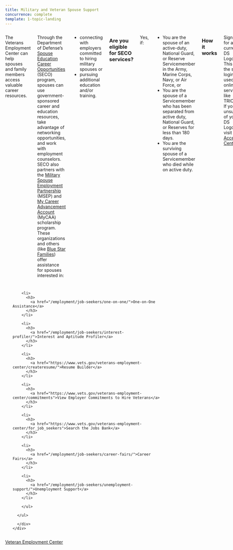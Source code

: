 ```yaml
---
title: Military and Veteran Spouse Support 
concurrence: complete
template: 1-topic-landing
---
```


<div class="main" role="main" markdown="0">

<div class="section one" markdown="0">
<div class="primary" markdown="0">
<div class="row" markdown="0">
<div class="small-12 columns" markdown="1">

The Veterans Employment Center can help spouses and family members access valuable career resources. 

Through the Department of Defense’s [Spouse Education Career Opportunities](https://myseco.militaryonesource.mil/Portal/) (SECO) program, spouses can use government-sponsored career and education resources, take advantage of networking opportunities, and work with employment counselors. SECO also partners with the [Military Spouse Employment Partnership](https://msepjobs.militaryonesource.mil/msep/) (MSEP) and [My Career Advancement Account](https://myseco.militaryonesource.mil/Portal/Media/Default/Collaterals_Catalog/Program_Overview/MyCAA-Helping-Spouses-Reach-Career-Goals.pdf) (MyCAA) scholarship program. These organizations and others (like [Blue Star Families](https://www.bluestarfam.org/)) offer assistance for spouses interested in:
-	connecting with employers committed to hiring military spouses or
-	pursuing additional education and/or training.  

### Are you eligible for SECO services? 
Yes, if:
-	You are the spouse of an active-duty, National Guard, or Reserve Servicemember in the Army, Marine Corps, Navy, or Air Force, or 
-	You are the spouse of a Servicemember who has been separated from active duty, National Guard, or Reserves for less than 180 days.
-	You are the surviving spouse of a Servicemember who died while on active duty.

### How it works
Sign up for a current DS Logon ID. This is the same login used for online services like TRICARE. If you are unsure of your DS Logon, visit [My Access Center](https://myaccess.dmdc.osd.mil/identitymanagement/help.do?execution=e1s1).
-	Request a logon account.  
-	Register on the SECO site.

### Other Programs
-	The [Military Spouse eMentor Program](https://ementorprogram.org/p/milspouse/about) links spouses to career-specific mentors. 
-	The [Military Spouse Fellowship Program](http://www.saveandinvest.org/military/military-spouse-fellowship-program) offers 50 spouses a year (at no cost to themselves) the opportunity to earn the Accredited Financial Counselor® certificate.

Start your own business 
If entrepreneurship interests you, learn about everything from start-up costs to business, accounting, and financial assistance with three programs: [SCORE](https://www.score.org/topics/veteran_guards_reservists ), the [Small Business Administration](https://www.sba.gov/content/veteran-service-disabled-veteran-owned)(SBA), and [Entrepreneurship Boot Camp](https://myseco.militaryonesource.mil/Portal/Content/View/2622). 

If you are a surviving spouse, the [Tragedy Assistance Program for Survivors](http://www.taps.org/) offers seminars, peer mentors, and other forms of support to help you complete your education or find a sustainable career. 

Spouses can attend Department of Labor Employment Workshops (DOLEW) online through the Transition Assistance Program (TAP) Virtual Curriculum on [Joint Knowledge Online](https://jkodirect.jten.mil), on the [Department of Labor website](https://www.dol.gov/vets/) or in person at some military installations. These workshops focus on building résumés and cover letters as well as developing networking and interviewing skills.


</div>
</div>
</div>


<div class="navigation">
  <div class="row">
    <div class="small-12 columns">
        <ul class="small-block-grid-1 medium-block-grid-3 cards small">

        <li>
          <h3>
            <a href="/employment/job-seekers/one-on-one/">One-on-One Assistance</a>
          </h3>
        </li>

        <li>
          <h3>
            <a href="/employment/job-seekers/interest-profiler/">Interest and Aptitude Profiler</a>
          </h3>
        </li>

        <li>
          <h3>
            <a href="https://www.vets.gov/veterans-employment-center/createresume/">Resume Builder</a>
          </h3>
        </li>

        <li>
          <h3>
            <a href="https://www.vets.gov/veterans-employment-center/commitments">View Employer Commitments to Hire Veterans</a>
          </h3>
        </li>

        <li>
          <h3>
            <a href="https://www.vets.gov/veterans-employment-center/for_job_seekers">Search the Jobs Bank</a>
          </h3>
        </li>

        <li>
          <h3>
            <a href="/employment/job-seekers/career-fairs/">Career Fairs</a>
          </h3>
        </li>

        <li>
          <h3>
            <a href="/employment/job-seekers/unemployment-support/">Unemployment Support</a>
          </h3>
        </li>  

        </ul>

      </ul>

      </div>
    </div>  
  </div>
</div>

<div class="action-bar">
  <div class="row">
    <div class="small-12 columns">
      <a class="usa-button-primary" href="https://www.vets.gov/veterans-employment-center/">Veteran Employment Center</a>
    </div>
  </div>
</div>

